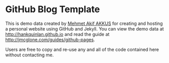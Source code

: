 GitHub Blog Template 
=====================
This is demo data created by [Mehmet Akif AKKUS](mehmetakifakkus.github.io) for creating and hosting a personal website using GitHub and Jekyll. You can view the demo data at <http://hankquinlan.github.io> and read the guide at <http://jmcglone.com/guides/github-pages>. 

Users are free to copy and re-use any and all of the code contained here without contacting me.
